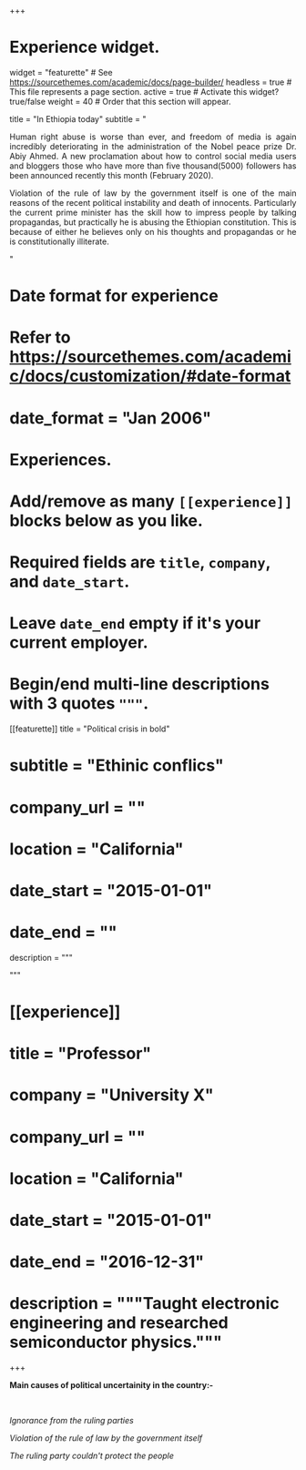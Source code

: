 +++
# Experience widget.
widget = "featurette"  # See https://sourcethemes.com/academic/docs/page-builder/
headless = true  # This file represents a page section.
active = true  # Activate this widget? true/false
weight = 40  # Order that this section will appear.

title = "In Ethiopia today"
subtitle = "<P ALIGN=Justify>Human right abuse is worse than ever, and freedom of media is again incredibly deteriorating in the administration of the Nobel peace prize Dr. Abiy Ahmed. A new proclamation about how to control social media users and bloggers those who have more than five thousand(5000) followers has been announced recently this month (February 2020).</p><P ALIGN=Justify>Violation of the rule of law by the government itself is one of the main reasons of the recent political instability and death of innocents. Particularly the current prime minister has the skill how to impress people by talking propagandas, but practically he is abusing the Ethiopian constitution. This is because of either he believes only on his thoughts and propagandas or he is constitutionally illiterate.</p>"
# Date format for experience
#   Refer to https://sourcethemes.com/academic/docs/customization/#date-format
# date_format = "Jan 2006"

# Experiences.
#   Add/remove as many `[[experience]]` blocks below as you like.
#   Required fields are `title`, `company`, and `date_start`.
#   Leave `date_end` empty if it's your current employer.
#   Begin/end multi-line descriptions with 3 quotes `"""`.
[[featurette]]
  title = "Political crisis in bold"
  # subtitle = "Ethinic conflics"
  # company_url = ""
  # location = "California"
  # date_start = "2015-01-01"
  # date_end = ""
   description = """

  """

# [[experience]]
  # title = "Professor"
  # company = "University X"
  # company_url = ""
  # location = "California"
  # date_start = "2015-01-01"
  # date_end = "2016-12-31"
  # description = """Taught electronic engineering and researched semiconductor physics."""

+++
&nbsp;&nbsp;
**<P ALIGN=Justify>Main causes of political uncertainity in the country:-</p>**
&nbsp;&nbsp;
 *<P ALIGN=Justify>Ignorance from the ruling parties</P>*
 *<P ALIGN=Justify>Violation of the rule of law by the government itself </P>*
 *<P ALIGN=Justify>The ruling party couldn't protect the people</P>*
